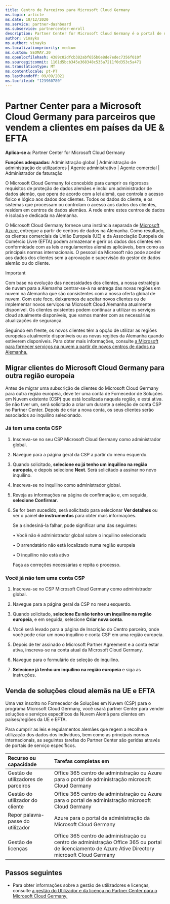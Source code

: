 ```yaml
---
title: Centro de Parceiros para Microsoft Cloud Germany
ms.topic: article
ms.date: 10/12/2020
ms.service: partner-dashboard
ms.subservice: partnercenter-enroll
description: Partner Center for Microsoft Cloud Germany é o portal de negócios para parceiros que querem oferecer soluções cloud da Microsoft a clientes em países da UE e EFTA.
author: vinayks
ms.author: vinayks
ms.localizationpriority: medium
ms.custom: SEOMAY.20
ms.openlocfilehash: 4389c02dfcb382abf655b0e8de7edec7356f010f
ms.sourcegitcommit: 1161d5bcb345e368348c535a7211f0d353c5a471
ms.translationtype: MT
ms.contentlocale: pt-PT
ms.lasthandoff: 09/09/2021
ms.locfileid: "123960780"
---
```

# <a name="partner-center-for-microsoft-cloud-germany-for-partners-selling-to-customers-in-eu--efta-countries"></a>Partner Center para a Microsoft Cloud Germany para parceiros que vendem a clientes em países da UE & EFTA

**Aplica-se a**: Partner Center for Microsoft Cloud Germany

**Funções adequadas**: Administração global | Administração de administração de utilizadores | Agente administrativo | Agente comercial | Administrador de faturação

O Microsoft Cloud Germany foi concebido para cumprir os rigorosos requisitos de proteção de dados alemães e inclui um administrador de dados alemão, que opera de acordo com a lei alemã, que controla o acesso físico e lógico aos dados dos clientes. Todos os dados do cliente, e os sistemas que processam ou controlam o acesso aos dados dos clientes, residem em centros de dados alemães. A rede entre estes centros de dados é isolada e dedicada na Alemanha.

O Microsoft Cloud Germany fornece uma instância separada de [Microsoft Azure](https://go.microsoft.com/fwlink/?linkid=847992), entregue a partir de centros de dados na Alemanha. Como resultado, os clientes comerciais da União Europeia (UE) e da Associação Europeia de Comércio Livre (EFTA) podem armazenar e gerir os dados dos clientes em conformidade com as leis e regulamentos alemães aplicáveis, bem como as principais normas internacionais. O pessoal da Microsoft não pode aceder aos dados dos clientes sem a aprovação e supervisão do gestor de dados alemão ou do cliente.

> [!IMPORTANT]
> Com base na evolução das necessidades dos clientes, a nossa estratégia de nuvem para a Alemanha centrar-se-á na entrega das novas regiões em nuvem na Alemanha que são consistentes com a nossa oferta global de nuvem. Com este foco, deixaremos de aceitar novos clientes ou de implementar novos serviços na Microsoft Cloud Alemanha atualmente disponível. Os clientes existentes podem continuar a utilizar os serviços cloud atualmente disponíveis, que vamos manter com as necessárias atualizações de segurança.
>
> Seguindo em frente, os novos clientes têm a opção de utilizar as regiões europeias atualmente disponíveis ou as novas regiões da Alemanha quando estiverem disponíveis. Para obter mais informações, consulte [a Microsoft para fornecer serviços na nuvem a partir de novos centros de dados na Alemanha.](https://news.microsoft.com/europe/2018/08/31/microsoft-to-deliver-cloud-services-from-new-datacentres-in-germany-in-2019-to-meet-evolving-customer-needs/) 

## <a name="migrate-customers-from-microsoft-cloud-germany-to-another-european-region"></a>Migrar clientes do Microsoft Cloud Germany para outra região europeia

Antes de migrar uma subscrição de clientes do Microsoft Cloud Germany para outra região europeia, deve ter uma conta de Fornecedor de Soluções em Nuvem existente (CSP) que está localizada naquela região, e está ativa. Se não tiver um, será solicitado a criar um durante a seleção de conta CSP no Partner Center. Depois de criar a nova conta, os seus clientes serão associados ao inquilino selecionado.

### <a name="you-already-have-a-csp-account"></a>Já tem uma conta CSP

1. Inscreva-se no seu CSP Microsoft Cloud Germany como administrador global.

1. Navegue para a página geral da CSP a partir do menu esquerdo.
 
1. Quando solicitado, **selecione eu já tenho um inquilino na região europeia**, e depois selecione **Next**. Será solicitado a assinar no novo inquilino. 

1. Inscreva-se no inquilino como administrador global.
 
1. Reveja as informações na página de confirmação e, em seguida, **selecione Confirmar**.
 
6.  Se for bem sucedido, será solicitado para selecionar **Ver detalhes** ou ver o painel **de instrumentos** para obter mais informações. 

    Se a sindesiná-la falhar, pode significar uma das seguintes:
    
    • Você não é administrador global sobre o inquilino selecionado
    
    • O arrendatário não está localizado numa região europeia
    
    • O inquilino não está ativo

    Faça as correções necessárias e repita o processo. 

### <a name="you-dont-already-have-a-csp-account"></a>Você já não tem uma conta CSP

1. Inscreva-se no CSP Microsoft Cloud Germany como administrador global.

1. Navegue para a página geral da CSP no menu esquerdo.
 
1. Quando solicitado, **selecione Eu não tenho um inquilino na região europeia**, e em seguida, selecione **Criar nova conta**. 
 
1. Você será levado para a página de Inscrição do Centro parceiro, onde você pode criar um novo inquilino e conta CSP em uma região europeia.
  
5. Depois de ter assinado o Microsoft Partner Agreement e a conta estar ativa, inscreva-se na conta atual da Microsoft Cloud Germany.

6. Navegue para o formulário de seleção do inquilino.

7. **Selecione já tenho um inquilino na região europeia** e siga as instruções.


## <a name="selling-german-cloud-solutions-in-eu-and-efta"></a>Venda de soluções cloud alemãs na UE e EFTA

Uma vez inscrito no Fornecedor de Soluções em Nuvem (CSP) para o programa Microsoft Cloud Germany, você usará partner Center para vender soluções e serviços específicos da Nuvem Alemã para clientes em países/regiões da UE e EFTA.

Para cumprir as leis e regulamentos alemães que regem a recolha e utilização dos dados dos indivíduos, bem como as principais normas internacionais, as seguintes tarefas do Partner Center são geridas através de portais de serviço específicos.

Recurso ou capacidade | Tarefas completas em
:--- | :---
Gestão de utilizadores de parceiros | Office 365 centro de administração ou Azure para o portal de administração microsoft Cloud Germany
Gestão do utilizador do cliente | Office 365 centro de administração ou Azure para o portal de administração microsoft Cloud Germany
Repor palavra-passe do utilizador | Azure para o portal de administração da Microsoft Cloud Germany
Gestão de licenças | Office 365 centro de administração ou centro de administração Office 365 ou portal de licenciamento de Azure Ative Directory microsoft Cloud Germany

## <a name="next-steps"></a>Passos seguintes

- Para obter informações sobre a gestão de utilizadores e licenças, consulte [a gestão do Utilizador e da licença no Partner Center para o Microsoft Cloud Germany.](user-management-in-partner-center-for-microsoft-cloud-germany.md)

